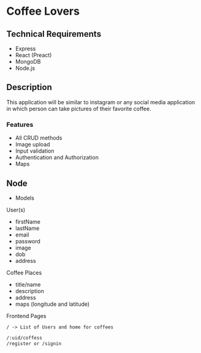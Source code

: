 # Coffee Lovers 


## Technical Requirements 

- Express
- React (Preact)
- MongoDB 
- Node.js

## Description

This application will be similar to instagram or any social media application in which person can take pictures of their favorite coffee.

### Features 

- All CRUD methods 
- Image upload 
- Input validation 
- Authentication and Authorization
- Maps 

## Node 

- Models 

User(s)

- firstName
- lastName
- email
- password 
- image
- dob
- address

Coffee Places

- title/name
- description
- address
- maps (longitude and latitude)


Frontend Pages 

``/ -> List of Users and home for coffees ``
```bash
/:uid/coffess
/register or /signin

```